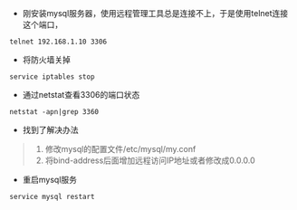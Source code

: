 + 刚安装mysql服务器，使用远程管理工具总是连接不上，于是使用telnet连接这个端口，
```
telnet 192.168.1.10 3306
```
+ 将防火墙关掉
```
service iptables stop
```
+ 通过netstat查看3306的端口状态
```
netstat -apn|grep 3360
```
+ 找到了解决办法
> 1. 修改mysql的配置文件/etc/mysql/my.conf
> 2. 将bind-address后面增加远程访问IP地址或者修改成0.0.0.0

+ 重启mysql服务
```
service mysql restart
```